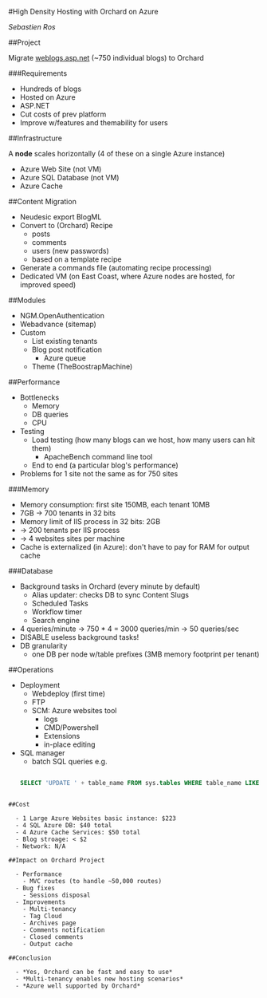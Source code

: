 #High Density Hosting with Orchard on Azure

*Sebastien Ros*

##Project

Migrate [weblogs.asp.net](http://weblogs.asp.net) (~750 individual blogs) to Orchard

###Requirements

  - Hundreds of blogs
  - Hosted on Azure
  - ASP.NET
  - Cut costs of prev platform
  - Improve w/features and themability for users
  
##Infrastructure

A **node** scales horizontally (4 of these on a single Azure instance)

  - Azure Web Site (not VM)
  - Azure SQL Database (not VM)
  - Azure Cache
  
##Content Migration

  - Neudesic export BlogML
  - Convert to (Orchard) Recipe
    - posts
	- comments
	- users (new passwords)
	- based on a template recipe
  - Generate a commands file (automating recipe processing)
  - Dedicated VM (on East Coast, where Azure nodes are hosted, for improved speed)

##Modules

  - NGM.OpenAuthentication
  - Webadvance (sitemap)
  - Custom
	- List existing tenants
	- Blog post notification
	  - Azure queue
    - Theme (TheBoostrapMachine)

##Performance

  - Bottlenecks
    - Memory
	- DB queries
	- CPU
  - Testing
    - Load testing (how many blogs can we host, how many users can hit them)
		- ApacheBench command line tool
	- End to end (a particular blog's performance)
  - Problems for 1 site not the same as for 750 sites
  
###Memory

  - Memory consumption: first site 150MB, each tenant 10MB
  - 7GB -> 700 tenants in 32 bits
  - Memory limit of IIS process in 32 bits: 2GB
  - -> 200 tenants per IIS process
  - -> 4 websites sites per machine
  - Cache is externalized (in Azure): don't have to pay for RAM for output cache
  
###Database
  
  - Background tasks in Orchard (every minute by default)
    - Alias updater: checks DB to sync Content Slugs
	- Scheduled Tasks
	- Workflow timer
	- Search engine
  - 4 queries/minute -> 750 * 4 = 3000 queries/min -> 50 queries/sec
  - DISABLE useless background tasks!
  - DB granularity
    - one DB per node w/table prefixes (3MB memory footprint per tenant)

##Operations

  - Deployment
    - Webdeploy (first time)
	- FTP
	- SCM: Azure websites tool
	  - logs
	  - CMD/Powershell
	  - Extensions
	  - in-place editing
  - SQL manager
	- batch SQL queries e.g.
	```SQL

	SELECT 'UPDATE ' + table_name FROM sys.tables WHERE table_name LIKE '%_Settings'
```
  
##Cost

  - 1 Large Azure Websites basic instance: $223
  - 4 SQL Azure DB: $40 total
  - 4 Azure Cache Services: $50 total
  - Blog stroage: < $2
  - Network: N/A
  
##Impact on Orchard Project

  - Performance
    - MVC routes (to handle ~50,000 routes)
  - Bug fixes
	- Sessions disposal
  - Improvements
    - Multi-tenancy
	- Tag Cloud
	- Archives page
	- Comments notification
	- Closed comments
	- Output cache

##Conclusion	
	
  - *Yes, Orchard can be fast and easy to use*
  - *Multi-tenancy enables new hosting scenarios*
  - *Azure well supported by Orchard*
